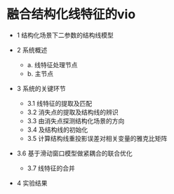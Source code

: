 # 融合结构化线特征的vio



+ 1 结构化场景下二参数的结构线模型
+ 2 系统概述
  + a. 线特征处理节点
  + b. 主节点
+ 3 系统的关键环节
  + 3.1 线特征的提取及匹配
  + 3.2 消失点的提取及结构线的辨识
  + 3.3 由消失点探测结构化场景的方向
  + 3.4 及结构线的初始化
  + 3.5 计算结构线重投影误差对相关变量的雅克比矩阵
+ 3.6 基于滑动窗口模型做紧耦合的联合优化
  + 3.7 线特征的合并
  
+ 4 实验结果

